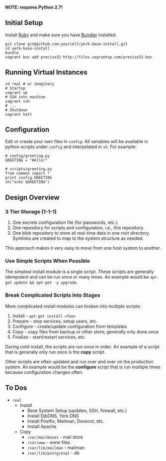 **NOTE: requires Python 2.7!**

## Initial Setup

Install [Ruby](http://www.ruby-lang.org/en/) and make sure you have
[Bundler](http://gembundler.com/) installed.

    git clone git@github.com:yourcelf/yerk-base-install.git
    cd yerk-base-install
    bundle
    vagrant box add precise32 http://files.vagrantup.com/precise32.box

## Running Virtual Instances

    cd real # or imaginary
    # Startup
    vagrant up
    # SSH into machine
    vagrant ssh
    # ...
    # Shutdown
    vagrant halt

## Configuration

Edit or create your own files in `config`. All variables will be available
in python scripts under `config` and interpolated in `sh`. For example:

    # config/greeting.py
    GREETING = "Hello!"

    # scripts/greeting.py
    from common import *
    print config.GREETING
    sh("echo $GREETING")

## Design Overview

### 3 Tier Storage (1-1-1)

1. One secrets configuration file (for passwords, etc.).
2. One repository for scripts and configuration, i.e., this repository.
3. One blob repository to store all real-time data in one root directory.
   Symlinks are created to map to the system structure as needed.

This approach makes it very easy to move from one host system to another.

### Use Simple Scripts When Possible

The simplest install module is a single script. These scripts are generally
idempotent and can be run once or many times. An example would be
`apt-get update && apt-get -y upgrade`.

### Break Complicated Scripts Into Stages

More complicated install modules can broken into multiple scripts:

1. Install   - `apt-get install <foo>`
2. Prepare   - stop services, setup users, etc.
3. Configure - create/update configuration from templates
4. Copy      - copy files from backup or other store; generally only done once
5. Finalize  - start/restart services, etc.

During cold-install, the scripts are run once in order. An example of a script
that is generally only run once is the **copy** script.

Other scripts are often updated and run over and over on the production system.
An example would be the **configure** script that is run multiple times because
configuration changes often.

## To Dos

- `real`
    - Install
        - Base System Setup (updates, SSH, firewall, etc.)
        - Install DjbDNS, Yerk DNS
        - Install Postfix, Mailman, Dovecot, etc.
        - Install Apache
    - Copy
        - `/var/mailboxes` - mail store
        - `/var/www` - www files
        - `/var/lib/mailman` - mailman
        - `/var/lib/postgresql` - db
